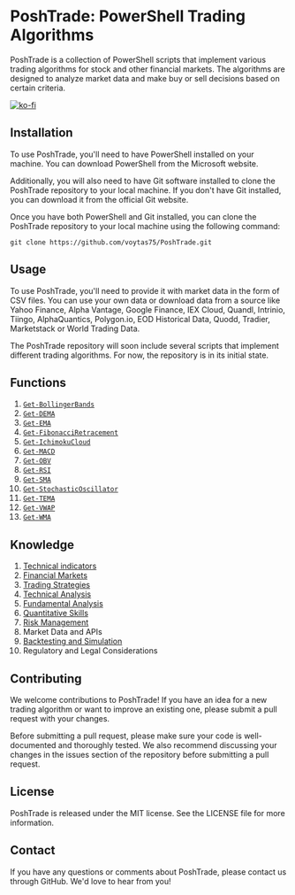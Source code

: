 # PoshTrade: PowerShell Trading Algorithms

PoshTrade is a collection of PowerShell scripts that implement various trading algorithms for stock and other financial markets. The algorithms are designed to analyze market data and make buy or sell decisions based on certain criteria.

[![ko-fi](https://ko-fi.com/img/githubbutton_sm.svg)](https://ko-fi.com/A0A6KYBUS)

## Installation

To use PoshTrade, you'll need to have PowerShell installed on your machine. You can download PowerShell from the Microsoft website.

Additionally, you will also need to have Git software installed to clone the PoshTrade repository to your local machine. If you don't have Git installed, you can download it from the official Git website.

Once you have both PowerShell and Git installed, you can clone the PoshTrade repository to your local machine using the following command:

```git
git clone https://github.com/voytas75/PoshTrade.git
```

## Usage

To use PoshTrade, you'll need to provide it with market data in the form of CSV files. You can use your own data or download data from a source like Yahoo Finance, Alpha Vantage, Google Finance, IEX Cloud, Quandl, Intrinio, Tiingo, AlphaQuantics, Polygon.io, EOD Historical Data, Quodd, Tradier, Marketstack or World Trading Data.

The PoshTrade repository will soon include several scripts that implement different trading algorithms. For now, the repository is in its initial state.

## Functions

1. [`Get-BollingerBands`](/code/Get-BollingerBands.ps1)
2. [`Get-DEMA`](/code/Get-DEMA.ps1)
3. [`Get-EMA`](/code/Get-EMA.ps1)
4. [`Get-FibonacciRetracement`](/code/Get-FibonacciRetracement.ps1)
5. [`Get-IchimokuCloud`](/code/Get-IchimokuCloud.ps1)
6. [`Get-MACD`](/code/Get-MACD.ps1)
7. [`Get-OBV`](/code/Get-OBV.ps1)
8. [`Get-RSI`](/code/Get-RSI.ps1)
9. [`Get-SMA`](/code/Get-SMA.ps1)
10. [`Get-StochasticOscillator`](/code/Get-StochasticOscillator.ps1)
11. [`Get-TEMA`](/code/Get-TEMA.ps1)
12. [`Get-VWAP`](/code/Get-VWAP.ps1)
13. [`Get-WMA`](/code/Get-WMA.ps1)

## Knowledge

1. [Technical indicators](./TechnicalIndicators.md)
2. [Financial Markets](./FinancialMarkets.md)
3. [Trading Strategies](./TradingStrategies.md)
4. [Technical Analysis](./TechnicalAnalysis.md)
5. [Fundamental Analysis](./FundamentalAnalysis.md)
6. [Quantitative Skills](./QuantitativeMarkets.md)
7. [Risk Management](./RiskManagement.md)
8. Market Data and APIs
9. [Backtesting and Simulation](./BacktestingSimulation.md)
10. Regulatory and Legal Considerations

## Contributing

We welcome contributions to PoshTrade! If you have an idea for a new trading algorithm or want to improve an existing one, please submit a pull request with your changes.

Before submitting a pull request, please make sure your code is well-documented and thoroughly tested. We also recommend discussing your changes in the issues section of the repository before submitting a pull request.

## License

PoshTrade is released under the MIT license. See the LICENSE file for more information.

## Contact

If you have any questions or comments about PoshTrade, please contact us through GitHub. We'd love to hear from you!
